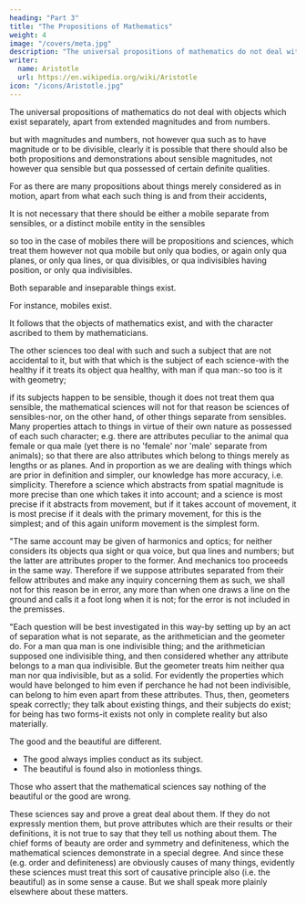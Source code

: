 ```yaml
---
heading: "Part 3"
title: "The Propositions of Mathematics"
weight: 4
image: "/covers/meta.jpg"
description: "The universal propositions of mathematics do not deal with objects which exist separately, apart from extended magnitudes and from numbers"
writer:
  name: Aristotle 
  url: https://en.wikipedia.org/wiki/Aristotle
icon: "/icons/Aristotle.jpg"
---
```




The universal propositions of mathematics do not deal with objects which exist separately, apart from extended magnitudes and from numbers. 

but with magnitudes and numbers, not however qua such as to have magnitude or to be divisible, clearly it is possible that there should also be both propositions and demonstrations about sensible magnitudes, not however qua sensible but qua possessed of certain definite qualities. 

For as there are many propositions about things merely considered as in motion, apart from what each such thing is and from their accidents, 

It is not necessary that there should be either a mobile separate from sensibles, or a distinct mobile entity in the sensibles

so too in the case of mobiles there will be propositions and sciences, which treat them however not qua mobile but only qua bodies, or again only qua planes, or only qua lines, or qua divisibles, or qua indivisibles having position, or only qua indivisibles. 

<!-- Thus, since it is true to say without qualification that not only things which are  -->

Both separable and inseparable things exist.  

For instance, mobiles exist. 

It follows that the objects of mathematics exist, and with the character ascribed to them by mathematicians. 

The other sciences too deal with such and such a subject that are not accidental to it, <!-- (e.g. not with the pale, if the healthy thing is pale, and the science has the healthy as its subject), --> but with that which is the subject of each science-with the healthy if it treats its object qua healthy, with man if qua man:-so too is it with geometry; 

if its subjects happen to be sensible, though it does not treat them qua sensible, the mathematical sciences will not for that reason be sciences of sensibles-nor, on the other hand, of other things separate from sensibles. Many properties attach to things in virtue of their own nature as possessed of each such character; e.g. there are attributes peculiar to the animal qua female or qua male (yet there is no 'female' nor 'male' separate from animals); so that there are also attributes which belong to things merely as lengths or as planes. And in proportion as we are dealing with things which are prior in definition and simpler, our knowledge has more accuracy, i.e. simplicity. Therefore a science which abstracts from spatial magnitude is more precise than one which takes it into account; and a science is most precise if it abstracts from movement, but if it takes account of movement, it is most precise if it deals with the primary movement, for this is the simplest; and of this again uniform movement is the simplest form.

"The same account may be given of harmonics and optics; for neither considers its objects qua sight or qua voice, but qua lines and numbers; but the latter are attributes proper to the former. And mechanics too proceeds in the same way. Therefore if we suppose attributes separated from their fellow attributes and make any inquiry concerning them as such, we shall not for this reason be in error, any more than when one draws a line on the ground and calls it a foot long when it is not; for the error is not included in the premisses.

"Each question will be best investigated in this way-by setting up by an act of separation what is not separate, as the arithmetician and the geometer do. For a man qua man is one indivisible thing; and the arithmetician supposed one indivisible thing, and then considered whether any attribute belongs to a man qua indivisible. But the geometer treats him neither qua man nor qua indivisible, but as a solid. For evidently the properties which would have belonged to him even if perchance he had not been indivisible, can belong to him even apart from these attributes. Thus, then, geometers speak correctly; they talk about existing things, and their subjects do exist; for being has two forms-it exists not only in complete reality but also materially.

The good and the beautiful are different.
- The good always implies conduct as its subject. 
- The beautiful is found also in motionless things. 

Those who assert that the mathematical sciences say nothing of the beautiful or the good are wrong. 

These sciences say and prove a great deal about them. If they do not expressly mention them, but prove attributes which are their results or their definitions, it is not true to say that they tell us nothing about them. The chief forms of beauty are order and symmetry and definiteness, which the mathematical sciences demonstrate in a special degree. And since these (e.g. order and definiteness) are obviously causes of many things, evidently these sciences must treat this sort of causative principle also (i.e. the beautiful) as in some sense a cause. But we shall speak more plainly elsewhere about these matters.

